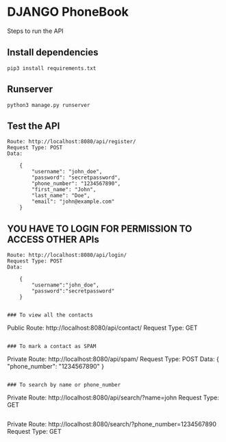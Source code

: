 # DJANGO PhoneBook

Steps to run the API
## Install dependencies
```
pip3 install requirements.txt
```

## Runserver
```
python3 manage.py runserver
```
## Test the API
```
Route: http://localhost:8080/api/register/
Request Type: POST
Data:

    {
        "username": "john_doe",
        "password": "secretpassword",
        "phone_number": "1234567890",
        "first_name": "John",
        "last_name": "Doe",
        "email": "john@example.com"
    }
```
## YOU HAVE TO LOGIN FOR PERMISSION TO ACCESS OTHER APIs
```
Route: http://localhost:8080/api/login/
Request Type: POST
Data:

    {
        "username":"john_doe",
        "password":"secretpassword"
    }
```

```

### To view all the contacts
```
Public Route: http://localhost:8080/api/contact/
Request Type: GET
```

### To mark a contact as SPAM
```
Private Route: http://localhost:8080/api/spam/
Request Type: POST
Data:
    {
        "phone_number": "1234567890"
    }
```

### To search by name or phone_number
```
Private Route: http://localhost:8080/api/search/?name=john
Request Type: GET
```
```
Private Route: http://localhost:8080/search/?phone_number=1234567890
Request Type: GET
```
